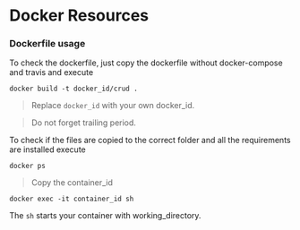 # Docker Resources

### Dockerfile usage

To check the dockerfile, just copy the dockerfile without docker-compose and travis and execute

```docker build -t docker_id/crud .```

> Replace ```docker_id``` with your own docker_id.

> Do not forget trailing period.

To check if the files are copied to the correct folder and all the requirements are installed execute

```docker ps```
> Copy the container_id

```docker exec -it container_id sh```

The ```sh``` starts your container with working_directory.